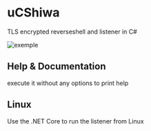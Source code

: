 # uCShiwa
TLS encrypted reverseshell and listener in C#

![exemple](https://github.com/Aif4thah/uCShiwa/blob/main/POC-v2.PNG)

## Help & Documentation

execute it without any options to print help

## Linux

Use the .NET Core to run the listener from Linux

